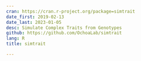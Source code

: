 ```yaml
---
cran: https://cran.r-project.org/package=simtrait
date_first: 2019-02-13
date_last: 2023-01-05
desc: Simulate Complex Traits from Genotypes
github: https://github.com/OchoaLab/simtrait
lang: R
title: simtrait

---
```

